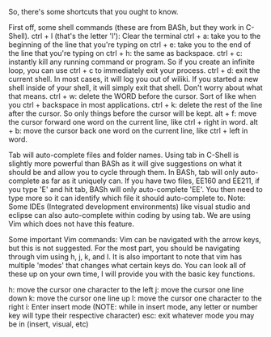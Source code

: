 So, there's some shortcuts that you ought to know.

First off, some shell commands (these are from BASh, but they work in C-Shell).
ctrl + l (that's the letter 'l'): Clear the terminal
ctrl + a: take you to the beginning of the line that you're typing on
ctrl + e: take you to the end of the line that you're typing on
ctrl + h: the same as backspace.
ctrl + c: instantly kill any running command or program. So if you create an infinite loop, you can use ctrl + c to immediately exit your process.
ctrl + d: exit the current shell. In most cases, it will log you out of wiliki. If you started a new shell inside of your shell, it will simply exit that shell. Don't worry about what that means.
ctrl + w: delete the WORD before the cursor. Sort of like when you ctrl + backspace in most applications.
ctrl + k: delete the rest of the line after the cursor. So only things before the cursor will be kept.
alt + f: move the cursor forward one word on the current line, like ctrl + right in word.
alt + b: move the cursor back one word on the current line, like ctrl + left in word.

Tab will auto-complete files and folder names. Using tab in C-Shell is slightly more powerful than BASh as it will give suggestions on what it should be and allow you to cycle through them. In BASh, tab will only auto-complete as far as it uniquely can. If you have two files, EE160 and EE211, if you type 'E' and hit tab, BASh will only auto-complete 'EE'. You then need to type more so it can identify which file it should auto-complete to.
Note: Some IDEs (Integrated development environments) like visual studio and eclipse can also auto-complete within coding by using tab. We are using Vim which does not have this feature.

Some important Vim commands:
Vim can be navigated with the arrow keys, but this is not suggested. For the most part, you should be navigating through vim using h, j, k, and l. It is also important to note that vim has multiple 'modes' that changes what certain keys do. You can look all of these up on your own time, I will provide you with the basic key functions.

h: move the cursor one character to the left
j: move the cursor one line down
k: move the cursor one line up
l: move the cursor one character to the right
i: Enter insert mode (NOTE: while in insert mode, any letter or number key will type their respective character)
esc: exit whatever mode you may be in (insert, visual, etc)

